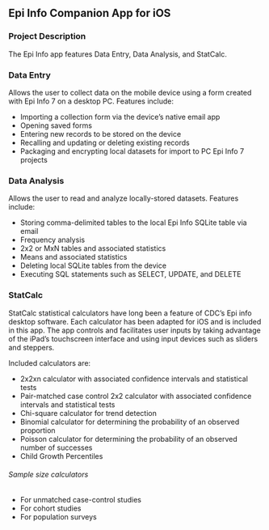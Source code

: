 ## Epi Info Companion App for iOS
### Project Description
The Epi Info app features Data Entry, Data Analysis, and StatCalc.

### Data Entry
Allows the user to collect data on the mobile device using a form created with Epi Info 7 on a desktop PC. Features include:

* Importing a collection form via the device’s native email app
* Opening saved forms
* Entering new records to be stored on the device
* Recalling and updating or deleting existing records
* Packaging and encrypting local datasets for import to PC Epi Info 7 projects

### Data Analysis
Allows the user to read and analyze locally-stored datasets. Features include:

* Storing comma-delimited tables to the local Epi Info SQLite table via email
* Frequency analysis
* 2x2 or MxN tables and associated statistics
* Means and associated statistics
* Deleting local SQLite tables from the device
* Executing SQL statements such as SELECT, UPDATE, and DELETE

### StatCalc
StatCalc statistical calculators have long been a feature of CDC’s Epi info desktop software. Each calculator has been adapted for iOS and is included in this app. The app controls and facilitates user inputs by taking advantage of the iPad’s touchscreen interface and using input devices such as sliders and steppers.

Included calculators are:

* 2x2xn calculator with associated confidence intervals and statistical tests
* Pair-matched case control 2x2 calculator with associated confidence intervals and statistical tests
* Chi-square calculator for trend detection
* Binomial calculator for determining the probability of an observed proportion
* Poisson calculator for determining the probability of an observed number of successes
* Child Growth Percentiles
###### Sample size calculators
* For unmatched case-control studies
* For cohort studies
* For population surveys
